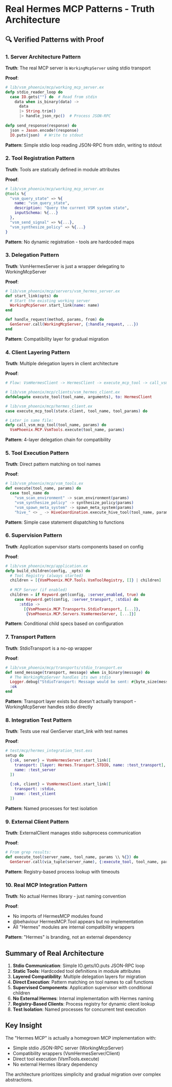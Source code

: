 # Real Hermes MCP Patterns - Truth Architecture

## 🔍 Verified Patterns with Proof

### 1. Server Architecture Pattern
**Truth**: The real MCP server is `WorkingMcpServer` using stdio transport

**Proof**:
```elixir
# lib/vsm_phoenix/mcp/working_mcp_server.ex
defp stdio_reader_loop do
  case IO.gets("") do  # Read from stdin
    data when is_binary(data) ->
      data
      |> String.trim()
      |> handle_json_rpc()  # Process JSON-RPC
      
defp send_response(response) do
  json = Jason.encode!(response)
  IO.puts(json)  # Write to stdout
```

**Pattern**: Simple stdio loop reading JSON-RPC from stdin, writing to stdout

### 2. Tool Registration Pattern
**Truth**: Tools are statically defined in module attributes

**Proof**:
```elixir
# lib/vsm_phoenix/mcp/working_mcp_server.ex
@tools %{
  "vsm_query_state" => %{
    name: "vsm_query_state",
    description: "Query the current VSM system state",
    inputSchema: %{...}
  },
  "vsm_send_signal" => %{...},
  "vsm_synthesize_policy" => %{...}
}
```

**Pattern**: No dynamic registration - tools are hardcoded maps

### 3. Delegation Pattern
**Truth**: VsmHermesServer is just a wrapper delegating to WorkingMcpServer

**Proof**:
```elixir
# lib/vsm_phoenix/mcp/servers/vsm_hermes_server.ex
def start_link(opts) do
  # Start the existing working server
  WorkingMcpServer.start_link(name: name)
end

def handle_request(method, params, from) do
  GenServer.call(WorkingMcpServer, {:handle_request, ...})
end
```

**Pattern**: Compatibility layer for gradual migration

### 4. Client Layering Pattern
**Truth**: Multiple delegation layers in client architecture

**Proof**:
```elixir
# Flow: VsmHermesClient -> HermesClient -> execute_mcp_tool -> call_vsm_mcp_tool -> VsmTools.execute

# lib/vsm_phoenix/mcp/clients/vsm_hermes_client.ex
defdelegate execute_tool(tool_name, arguments), to: HermesClient

# lib/vsm_phoenix/mcp/hermes_client.ex
case execute_mcp_tool(state.client, tool_name, tool_params) do

# Later in same file:
defp call_vsm_mcp_tool(tool_name, params) do
  VsmPhoenix.MCP.VsmTools.execute(tool_name, params)
```

**Pattern**: 4-layer delegation chain for compatibility

### 5. Tool Execution Pattern
**Truth**: Direct pattern matching on tool names

**Proof**:
```elixir
# lib/vsm_phoenix/mcp/vsm_tools.ex
def execute(tool_name, params) do
  case tool_name do
    "vsm_scan_environment" -> scan_environment(params)
    "vsm_synthesize_policy" -> synthesize_policy(params)
    "vsm_spawn_meta_system" -> spawn_meta_system(params)
    "hive_" <> _ -> HiveCoordination.execute_hive_tool(tool_name, params)
```

**Pattern**: Simple case statement dispatching to functions

### 6. Supervision Pattern
**Truth**: Application supervisor starts components based on config

**Proof**:
```elixir
# lib/vsm_phoenix/mcp/application.ex
defp build_children(config, _opts) do
  # Tool Registry (always started)
  children = [{VsmPhoenix.MCP.Tools.VsmToolRegistry, []} | children]
  
  # MCP Server (if enabled)
  children = if Keyword.get(config, :server_enabled, true) do
    case Keyword.get(config, :server_transport, :stdio) do
      :stdio ->
        [{VsmPhoenix.MCP.Transports.StdioTransport, [...]},
         {VsmPhoenix.MCP.Servers.VsmHermesServer, [...]}]
```

**Pattern**: Conditional child specs based on configuration

### 7. Transport Pattern
**Truth**: StdioTransport is a no-op wrapper

**Proof**:
```elixir
# lib/vsm_phoenix/mcp/transports/stdio_transport.ex
def send_message(transport, message) when is_binary(message) do
  # The WorkingMcpServer handles its own stdio
  Logger.debug("StdioTransport: Message would be sent: #{byte_size(message)} bytes")
  :ok
end
```

**Pattern**: Transport layer exists but doesn't actually transport - WorkingMcpServer handles stdio directly

### 8. Integration Test Pattern
**Truth**: Tests use real GenServer start_link with test names

**Proof**:
```elixir
# test/mcp/hermes_integration_test.exs
setup do
  {:ok, server} = VsmHermesServer.start_link([
    transport: [layer: Hermes.Transport.STDIO, name: :test_transport],
    name: :test_server
  ])
  
  {:ok, client} = VsmHermesClient.start_link([
    transport: :stdio,
    name: :test_client
  ])
```

**Pattern**: Named processes for test isolation

### 9. External Client Pattern
**Truth**: ExternalClient manages stdio subprocess communication

**Proof**:
```elixir
# From grep results:
def execute_tool(server_name, tool_name, params \\ %{}) do
  GenServer.call(via_tuple(server_name), {:execute_tool, tool_name, params}, @stdio_timeout)
```

**Pattern**: Registry-based process lookup with timeouts

### 10. Real MCP Integration Pattern
**Truth**: No actual Hermes library - just naming convention

**Proof**:
- No imports of HermesMCP modules found
- @behaviour HermesMCP.Tool appears but no implementation
- All "Hermes" modules are internal compatibility wrappers

**Pattern**: "Hermes" is branding, not an external dependency

## Summary of Real Architecture

1. **Stdio Communication**: Simple IO.gets/IO.puts JSON-RPC loop
2. **Static Tools**: Hardcoded tool definitions in module attributes  
3. **Layered Compatibility**: Multiple delegation layers for migration
4. **Direct Execution**: Pattern matching on tool names to call functions
5. **Supervised Components**: Application supervisor with conditional children
6. **No External Hermes**: Internal implementation with Hermes naming
7. **Registry-Based Clients**: Process registry for dynamic client lookup
8. **Test Isolation**: Named processes for concurrent test execution

## Key Insight

The "Hermes MCP" is actually a homegrown MCP implementation with:
- Simple stdio JSON-RPC server (WorkingMcpServer)
- Compatibility wrappers (VsmHermesServer/Client)  
- Direct tool execution (VsmTools.execute)
- No external Hermes library dependency

The architecture prioritizes simplicity and gradual migration over complex abstractions.